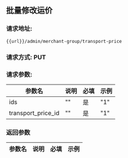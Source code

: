 ## 批量修改运价
### 请求地址:
```
{{url}}/admin/merchant-group/transport-price
```
### 请求方式: PUT  
### 请求参数:  

|参数名|说明|必填|示例|  
 |---|---|---|---|  
|ids|""|是|"1"|  
|transport_price_id|""|是|"1"|  
### 返回参数  

|参数名|说明|必填|示例|  
 |---|---|---|---|  
